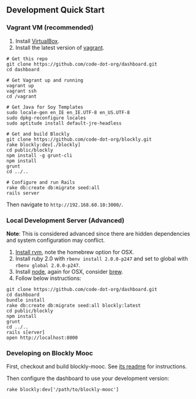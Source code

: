 ## Development Quick Start

### Vagrant VM (recommended)

1. Install [VirtualBox](https://www.virtualbox.org/wiki/Downloads).
2. Install the latest version of [vagrant](http://downloads.vagrantup.com/).

```shell
# Get this repo
git clone https://github.com/code-dot-org/dashboard.git
cd dashboard

# Get Vagrant up and running
vagrant up
vagrant ssh
cd /vagrant

# Get Java for Soy Templates
sudo locale-gen en_IE en_IE.UTF-8 en_US.UTF-8
sudo dpkg-reconfigure locales
sudo aptitude install default-jre-headless

# Get and build Blockly
git clone https://github.com/code-dot-org/blockly.git
rake blockly:dev[./blockly]
cd public/blockly
npm install -g grunt-cli
npm install
grunt
cd ../..

# Configure and run Rails
rake db:create db:migrate seed:all
rails server
```

Then navigate to `http://192.168.60.10:3000/`.

### Local Development Server (Advanced)

__Note__: This is considered advanced since there are hidden dependencies and system configuration may conflict.

1. [Install rvm](https://github.com/sstephenson/rbenv#installation), note the homebrew option for OSX.
2. Install ruby 2.0 with `rbenv install 2.0.0-p247` and set to global with `rbenv global 2.0.0-p247`.
3. Install [node](http://nodejs.org/download/), again for OSX, consider [brew](http://madebyhoundstooth.com/blog/install-node-with-homebrew-on-os-x/).
4. Follow below instructions:

```shell
git clone https://github.com/code-dot-org/dashboard.git
cd dashboard
bundle install
rake db:create db:migrate seed:all blockly:latest
cd public/blockly
npm install
grunt
cd ../..
rails s[erver]
open http://localhost:8000
```

### Developing on Blockly Mooc

First, checkout and build blockly-mooc. See [its readme][1] for instructions.

Then configure the dashboard to use your development version:

```shell
rake blockly:dev['/path/to/blockly-mooc']
```

[1]: https://github.com/code-dot-org/blockly/blob/master/README.md
